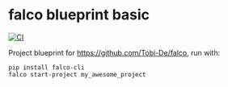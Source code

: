 # falco blueprint basic

[![CI](https://github.com/Tobi-De/falco_blueprint_basic/actions/workflows/ci.yml/badge.svg)](https://github.com/Tobi-De/falco_blueprint_basic/actions/workflows/ci.yml)

Project blueprint for https://github.com/Tobi-De/falco, run with:

```shell
pip install falco-cli
falco start-project my_awesome_project
```
